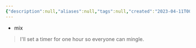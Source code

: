 ```yaml
---
{"description":null,"aliases":null,"tags":null,"created":"2023-04-11T00:29:11","updated":"2023-07-15T21:33:04","title":"mingle","dg-publish":true,"permalink":"/docs/mingle/","dgPassFrontmatter":true}
---
```


- mix

> I'll set a timer for one hour so everyone can mingle.
